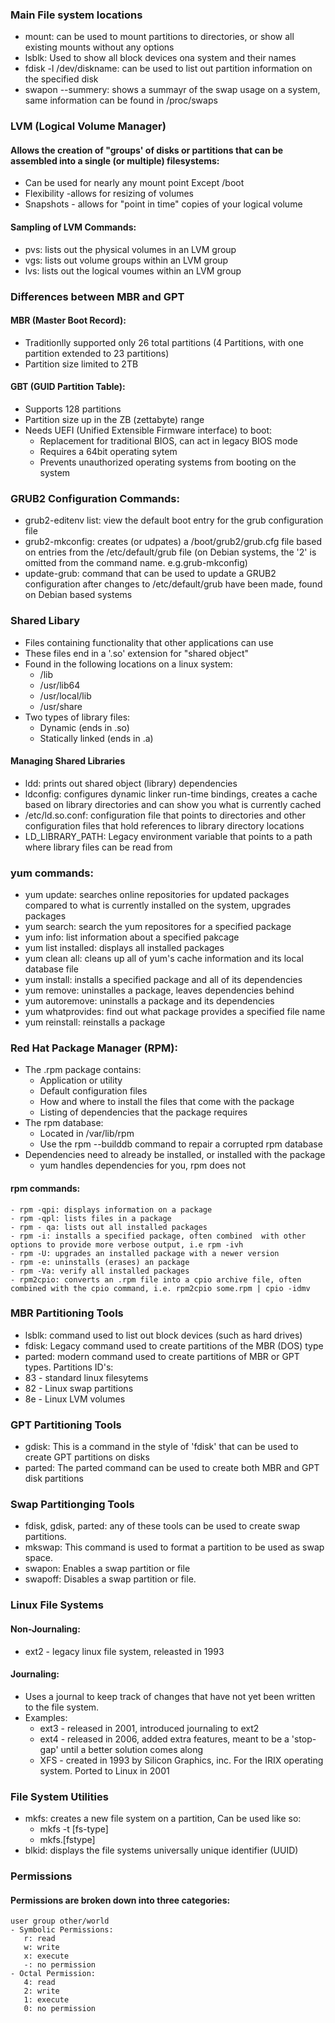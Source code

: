 ### Main File system locations
- mount: can be used to mount partitions to directories, or show all existing mounts without any options
- lsblk: Used to show all block devices ona system and their names
- fdisk -l /dev/diskname: can be used to list out partition information on the specified disk
- swapon --summery: shows a summayr of the swap usage on a system, same information can be found in /proc/swaps


### LVM (Logical Volume Manager)

 #### Allows the creation of "groups' of disks or partitions that can be assembled into a single (or multiple) filesystems:
  - Can be used for nearly any mount point Except /boot
  - Flexibility -allows for resizing of volumes
  - Snapshots - allows for "point in time" copies of your logical volume
 #### Sampling of LVM Commands:
  - pvs: lists out the physical volumes in an LVM group
  - vgs: lists out volume groups within an LVM group
  - lvs: lists out the logical voumes within an LVM group
 
### Differences between MBR and GPT

 #### MBR (Master Boot Record):
  - Traditionlly supported only 26 total partitions (4 Partitions, with one partition extended to 23 partitions)
  - Partition size limited to 2TB
 #### GBT (GUID Partition Table):
  - Supports 128 partitions
  - Partition size up in the ZB (zettabyte) range
  - Needs UEFI (Unified Extensible Firmware interface) to boot:
    - Replacement for traditional BIOS, can act in legacy BIOS mode
    - Requires a 64bit operating sytem
    - Prevents unauthorized operating systems from booting on the system

### GRUB2 Configuration Commands:
- grub2-editenv list: view the default boot entry for the grub configuration file
- grub2-mkconfig: creates (or udpates) a /boot/grub2/grub.cfg file based on entries from the /etc/default/grub file (on Debian systems, the '2' is omitted from the command name. e.g.grub-mkconfig)
- update-grub: command that can be used to update a GRUB2 configuration after changes to /etc/default/grub have been made, found on Debian based systems

### Shared Libary 
- Files containing functionality that other applications can use
- These files end in a '.so' extension for "shared object"
- Found in the following locations on a linux system:
  - /lib
  - /usr/lib64
  - /usr/local/lib
  - /usr/share
- Two types of library files:
  - Dynamic (ends in .so)
  - Statically linked (ends in .a)
 #### Managing Shared Libraries
  - ldd: prints out shared object (library) dependencies
  - ldconfig: configures dynamic linker run-time bindings, creates a cache based on library directories and can show you what is currently cached
  - /etc/ld.so.conf: configuration file that points to directories and other configuration files that hold references to library directory locations
  - LD_LIBRARY_PATH: Legacy environment variable that points to a path where library files can be read from 

### yum commands:
 - yum update:  searches online repositories for updated packages compared to what is currently installed on the system, upgrades packages
 - yum search: search the yum repositores for a specified package
 - yum info: list information about a specified pakcage
 - yum list installed: displays all installed packages
 - yum clean all: cleans up all of yum's cache information and its local database file
 - yum install: installs a specified package and all of its dependencies
 - yum remove: uninstalles a package, leaves dependencies behind
 - yum autoremove: uninstalls a package and its dependencies
 - yum whatprovides: find out what package provides a specified file name
 - yum reinstall: reinstalls a package
 
 ### Red Hat Package Manager (RPM):
  - The .rpm package contains:
    - Application or utility
    - Default configuration files
    - How and where to install the files that come with the package
    - Listing of dependencies that the package requires
  - The rpm database:
    - Located in /var/lib/rpm
    - Use the rpm --builddb command to repair a corrupted rpm database
  - Dependencies need to already be installed, or installed with the package
    - yum handles dependencies for you, rpm does not
  #### rpm commands:
    - rpm -qpi: displays information on a package 
    - rpm -qpl: lists files in a package
    - rpm - qa: lists out all installed packages
    - rpm -i: installs a specified package, often combined  with other options to provide more verbose output, i.e rpm -ivh
    - rpm -U: upgrades an installed package with a newer version
    - rpm -e: uninstalls (erases) an package
    - rpm -Va: verify all installed packages
    - rpm2cpio: converts an .rpm file into a cpio archive file, often combined with the cpio command, i.e. rpm2cpio some.rpm | cpio -idmv

### MBR Partitioning Tools
 - lsblk: command used to list out block devices (such as hard drives)
 - fdisk: Legacy command used to create partitions of the MBR (DOS) type
 - parted: modern command used to create partitions of MBR or GPT types.
 Partitions ID's:
  - 83 - standard linux filesytems
  - 82 - Linux swap partitions
  - 8e - Linux LVM volumes
 
### GPT Partitioning Tools
 - gdisk: This is a command in the style of 'fdisk' that can be used to create GPT partitions on disks
 - parted: The parted command can be used to create both MBR and GPT disk partitions
 
### Swap Partitionging Tools
 - fdisk, gdisk, parted: any of these tools can be used to create swap partitions.
 - mkswap: This command is used to format a partition to be used as swap space.
 - swapon: Enables a swap partition or file
 - swapoff: Disables a swap partition or file.

### Linux File Systems
 #### Non-Journaling:
   - ext2 - legacy linux file system, releasted in 1993
 #### Journaling:
   - Uses a journal to keep track of changes that have not yet been written to the file system.
   - Examples:
      - ext3 - released in 2001, introduced journaling to ext2
      - ext4 - released in 2006, added extra features, meant to be a 'stop-gap' until a better solution comes along
      - XFS  - created in 1993 by Silicon Graphics, inc. For the IRIX operating system. Ported to Linux in 2001

### File System Utilities
 - mkfs: creates a new file system on a partition, Can be used like so:
    - mkfs -t [fs-type]
    - mkfs.[fstype]
 - blkid: displays the file systems universally unique identifier (UUID)
 
### Permissions
 #### Permissions are broken down into three categories:
    user group other/world
    - Symbolic Permissions:
       r: read 
       w: write
       x: execute
       -: no permission
    - Octal Permission:
       4: read
       2: write
       1: execute
       0: no permission
